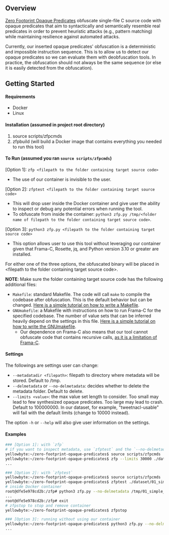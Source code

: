 ## Overview

[Zero Footprint Opaque Predicates](docs/README.md) obfuscate single-file C source code with opaque predicates that aim to syntactically and semantically resemble real predicates in order to prevent heuristic attacks (e.g., pattern matching) while maintaining resilience against automated attacks.

Currently, our inserted opaque predicates' obfuscation is a deterministic and impossible instruction sequence. This is to allow us to detect our opaque predicates so we can evaluate them with deobfuscation tools. In practice, the obfuscation should not always be the same sequence (or else it is easily detected from the obfuscation). 

## Getting Started

#### Requirements
* Docker 
* Linux

#### Installation (assumed in project root directory)
1. source scripts/zfpcmds
2. zfpbuild (will build a Docker image that contains everything you needed to run this tool)

#### To Run (assumed you ran `source scripts/zfpcmds`)
[Option 1]: `zfp <filepath to the folder containing target source code>`
* The use of our container is invisible to the user.

[Option 2]: `zfptest <filepath to the folder containing target source code>`
* This will drop user inside the Docker container and give user the ability to inspect or debug any potential errors when running the tool.
* To obfuscate from inside the container: `python3 zfp.py /tmp/<folder name of filepath to the folder containing target source code>`.

[Option 3]: `python3 zfp.py <filepath to the folder containing target source code>`
* This option allows user to use this tool without leveraging our container given that Frama-C, Rosette, jq, and Python version 3.10 or greater are installed.

For either one of the three options, the obfuscated binary will be placed in \<filepath to the folder containing target source code\>.

__NOTE__: Make sure the folder containing target source code has the following additional files: 
* `Makefile`: standard Makefile. The code will call `make` to compile the codebase after obfuscation. This is the default behavior but can be changed. [Here is a simple tutorial on how to write a Makefile](https://gist.github.com/yellowbyte/b2b61f547e51e80b30522a989e6ea88d).
* `GNUmakefile`: a Makefile with instructions on how to run Frama-C for the specified codebase. The number of value sets that can be inferred heavily depend on the settings in this file. [Here is a simple tutorial on how to write the GNUmakefile](docs/framac_setup.md).
  * Our dependence on Frama-C also means that our tool cannot obfuscate code that contains recursive calls, [as it is a limitation of Frama-C](https://www.frama-c.com/fc-plugins/eva.html).

#### Settings
The followings are settings user can change:
* `--metadatadir <filepath>`: filepath to directory where metadata will be stored. Default to /tmp.
* `--delmetadata` or `--no-delmetadata`: decides whether to delete the metadata folder. Default to delete.
* `--limits <value>`: the max value set length to consider. Too small may lead to few synthesized opaque predicates. Too large may lead to crash. Default to 100000000. In our dataset, for example, "tweetnacl-usable" will fail with the default limits (change to 10000 instead). 

The option `-h` or `--help` will also give user information on the settings.

#### Examples
```bash
### [Option 1]: with `zfp`
# if you want to inspect metadata, use `zfptest` and the `--no-delmetadata` option
yellowbyte:~/zero-footprint-opaque-predicates$ source scripts/zfpcmds 
yellowbyte:~/zero-footprint-opaque-predicates$ zfp --limits 30000 ./dataset/01_simple_if
...
```
```bash
### [Option 2]: with `zfptest`
yellowbyte:~/zero-footprint-opaque-predicates$ source scripts/zfpcmds 
yellowbyte:~/zero-footprint-opaque-predicates$ zfptest ./dataset/01_simple_if
# inside Docker container
root@dfe5e978cd2b:/zfp# python3 zfp.py --no-delmetadata /tmp/01_simple_if
...
root@dfe5e978cd2b:/zfp# exit
# zfpstop to stop and remove container
yellowbyte:~/zero-footprint-opaque-predicates$ zfpstop
```
```bash
### [Option 3]: running without using our container
yellowbyte:~/zero-footprint-opaque-predicates$ python3 zfp.py --no-delmetadata ./dataset/01_simple_if
...
```
